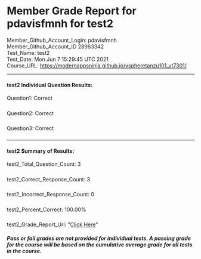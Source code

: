 # Member Grade Report for pdavisfmnh for test2  
   
Member_Github_Account_Login: pdavisfmnh  
Member_Github_Account_ID 28963342  
Test_Name: test2  
Test_Date: Mon Jun  7 15:29:45 UTC 2021  
Course_URL: https://modernappsninja.github.io/vspheretanzu101_vt7301/  
   
---  
#### test2 Individual Question Results:  
Question1: Correct  
#####  
Question2: Correct  
#####  
Question3: Correct  
#####  
---  
#### test2 Summary of Results:  
test2_Total_Question_Count: 3  
#####  
test2_Correct_Response_Count: 3  
#####  
test2_Incorrect_Response_Count: 0  
#####  
test2_Percent_Correct: 100.00%  
#####  
test2_Grade_Report_Url: "[Click Here](https://github.com/modernappsninjas/pdavisfmnh/blob/main/static/userdata/courses/vspheretanzu101_vt7301/grade_report.pr649.test2.md)"
##### Pass or fail grades are not provided for individual tests. A passing grade for the course will be based on the cumulative average grade for all tests in the course.  
